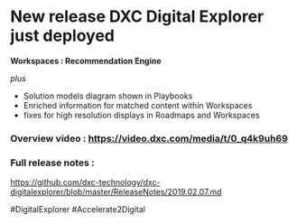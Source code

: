  
# New release DXC Digital Explorer just deployed

**Workspaces : Recommendation Engine**

_plus_
- Solution models diagram shown in Playbooks
- Enriched information for matched content within Workspaces
- fixes for high resolution displays in Roadmaps and Workspaces 


### Overview video : https://video.dxc.com/media/t/0_q4k9uh69

### Full release notes : 
https://github.com/dxc-technology/dxc-digitalexplorer/blob/master/ReleaseNotes/2019.02.07.md

#DigitalExplorer #Accelerate2Digital

